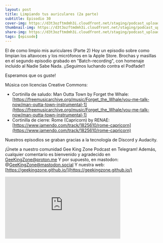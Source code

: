 ```yaml
---
layout: post
title: Limpiando tus auriculares (2a parte)
subtitle: Episodio 30
cover-img: https://d3t3ozftmdmh3i.cloudfront.net/staging/podcast_uploaded_episode/14743809/14743809-1703979431751-662d64f4941ad.jpg
thumbnail-img: https://d3t3ozftmdmh3i.cloudfront.net/staging/podcast_uploaded_episode/14743809/14743809-1703979431751-662d64f4941ad.jpg
share-img: https://d3t3ozftmdmh3i.cloudfront.net/staging/podcast_uploaded_episode/14743809/14743809-1703979431751-662d64f4941ad.jpg
tags: [episode]
---
```


El de como limpio mis auriculares (Parte 2)
Hoy un episodio sobre como limpian los altavoces y los micrófonos en la Apple Store.
Brochas y masillas en el segundo episodio grabado en "Batch-recording", con homenaje incluido al Nadie Sabe Nada.
¡¡Seguimos luchando contra el Podfade!!

Esperamos que os guste!

Música con licencias Creative Commons:
- Cortinilla de saludo: Man Outta Town by Forget the Whale: [https://freemusicarchive.org/music/Forget_the_Whale/you-me-talk-now/man-outta-town-instrumental-1](https://freemusicarchive.org/music/Forget_the_Whale/you-me-talk-now/man-outta-town-instrumental-1)
- Cortinilla de cierre: Rome (Capricorn) by RENAE: [https://www.jamendo.com/track/1825610/rome-capricorn](https://www.jamendo.com/track/1825610/rome-capricorn)

Nuestros episodios se graban gracias a la tecnología de Discord y Audacity.

¡Únete a nuestro comunidad Gee King Zone Podcast en Telegram! Además, cualquier comentario es bienvenido y agradecido en GeeKingZone@proton.me
Y por supuesto, en mastodon: @GeeKingZone@mastodon.social 
Y nuestra web: [https://geekingzone.github.io/](https://geekingzone.github.io/)
<iframe src='https://podcasters.spotify.com/pod/show/geekingzone/embed/episodes/Limpiando-tus-auriculares-2a-parte-e2dr68t' height='204px' width='380px' frameborder='0' scrolling='no'></iframe>